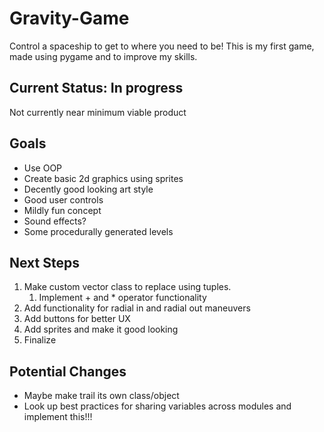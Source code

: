 # Gravity-Game
Control a spaceship to get to where you need to be! This is my first game, made using pygame and to improve my skills.

## Current Status: In progress
Not currently near minimum viable product

## Goals
- Use OOP
- Create basic 2d graphics using sprites
- Decently good looking art style
- Good user controls
- Mildly fun concept
- Sound effects?
- Some procedurally generated levels

## Next Steps
1. Make custom vector class to replace using tuples.
   1. Implement + and * operator functionality
2. Add functionality for radial in and radial out maneuvers
3. Add buttons for better UX
2. Add sprites and make it good looking
3. Finalize

## Potential Changes
- Maybe make trail its own class/object
- Look up best practices for sharing variables across modules and implement this!!!